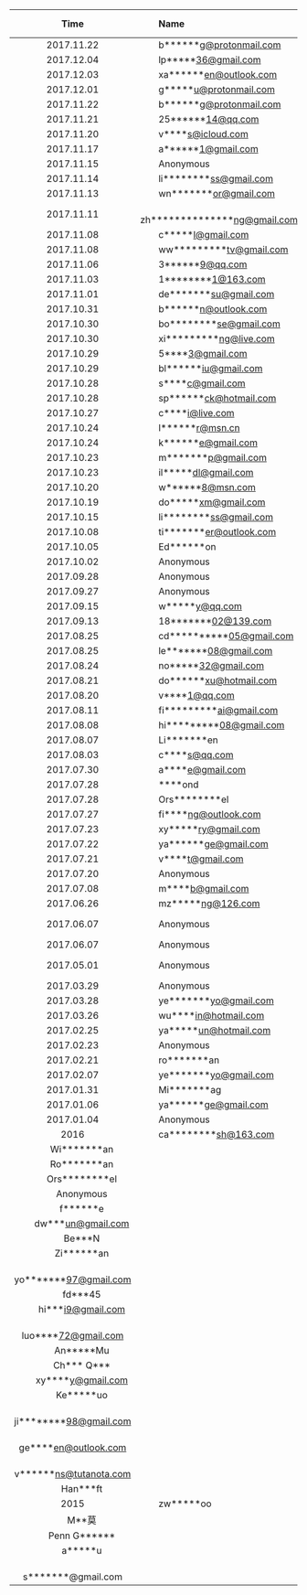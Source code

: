Time       |　　Name                         |　Amount   |Note
:---------:|:-------------------------------|--------:|-----
2017.11.22 |　　b\*\*\*\*\*\*g@protonmail.com  | $15    |
2017.12.04 |　　lp\*\*\*\*\*36@gmail.com       | $3    |
2017.12.03 |　　xa\*\*\*\*\*\*en@outlook.com   | $20    |
2017.12.01 |　　g\*\*\*\*\*u@protonmail.com    | $10    |
2017.11.22 |　　b\*\*\*\*\*\*g@protonmail.com  | $15    |
2017.11.21 |　　25\*\*\*\*\*\*14@qq.com        | $5     |
2017.11.20 |　　v\*\*\*\*s@icloud.com          | $5     |
2017.11.17 |　　a\*\*\*\*\*\*1@gmail.com       | $10     |
2017.11.15 |　　Anonymous                      | $61.88   | XMR 0.5
2017.11.14 |　　li\*\*\*\*\*\*\*\*ss@gmail.com | $5     |
2017.11.13 |　　wn\*\*\*\*\*\*\*or@gmail.com | $ 0.99   |
2017.11.11 |　　zh\*\*\*\*\*\*\*\*\*\*\*\*\*\*ng@gmail.com | $10 |
2017.11.08 |　　c\*\*\*\*\*l@gmail.com           | $25    |
2017.11.08 |　　ww\*\*\*\*\*\*\*\*\*tv@gmail.com | $5    |
2017.11.06 |　　3\*\*\*\*\*\*9@qq.com            | $25    |
2017.11.03 |　　1\*\*\*\*\*\*\*\*1@163.com       | $25    |
2017.11.01 |　　de\*\*\*\*\*\*\*su@gmail.com     | $5    |
2017.10.31 |　　b\*\*\*\*\*\*n@outlook.com       | $10    |
2017.10.30 |　　bo\*\*\*\*\*\*\*\*se@gmail.com   | $15    |
2017.10.30 |　　xi\*\*\*\*\*\*\*\*\*ng@live.com  | $4    |
2017.10.29 |　　5\*\*\*\*3@gmail.com         | $20    |
2017.10.29 |　　bl\*\*\*\*\*\*iu@gmail.com   | $10    |
2017.10.28 |　　s\*\*\*\*c@gmail.com         | $10    |
2017.10.28 |　　sp\*\*\*\*\*\*ck@hotmail.com | $5    |
2017.10.27 |　　c\*\*\*\*i@live.com          | $1    |
2017.10.24 |　　l\*\*\*\*\*\*r@msn.cn        | $1    |
2017.10.24 |　　k\*\*\*\*\*\*e@gmail.com     | $10    |
2017.10.23 |　　m\*\*\*\*\*\*\*p@gmail.com   | $3    |
2017.10.23 |　　il\*\*\*\*\*dl@gmail.com     | $10    |
2017.10.20 |　　w\*\*\*\*\*\*8@msn.com       | $1    |
2017.10.19 |　　do\*\*\*\*\*xm@gmail.com     | $5    |
2017.10.15 |　　li\*\*\*\*\*\*\*\*ss@gmail.com | $10    |
2017.10.08 |　　ti\*\*\*\*\*\*\*er@outlook.com | $5    |
2017.10.05 |　　Ed\*\*\*\*\*\*on             | $5      |
2017.10.02 |　　Anonymous                    | $9.67   | BTC 0.0017
2017.09.28 |　　Anonymous                    | $5124   | BTC 1.23
2017.09.27 |　　Anonymous                    | $6582   | BTC 1.67
2017.09.15 |　　w\*\*\*\*\*y@qq.com          | $25     |
2017.09.13 |　　18\*\*\*\*\*\*\*02@139.com   | $5      |
2017.08.25 |　　cd\*\*\*\*\*\*\*\*\*\*05@gmail.com | $7.07      |
2017.08.25 |　　le\*\*\*\*\*\*\*08@gmail.com | $25      |
2017.08.24 |　　no\*\*\*\*\*32@gmail.com     | $5      |
2017.08.21 |　　do\*\*\*\*\*\*xu@hotmail.com | $5      |
2017.08.20 |　　v\*\*\*\*1@qq.com            | $5      |
2017.08.11 |　　fi\*\*\*\*\*\*\*\*\*ai@gmail.com | $5  |
2017.08.08 |　　hi\*\*\*\*\*\*\*\*\*08@gmail.com | $10 |
2017.08.07 |　　Li\*\*\*\*\*\*\*en           | $1      |
2017.08.03 |　　c\*\*\*\*s@qq.com            | $10     |
2017.07.30 |　　a\*\*\*\*e@gmail.com         | $5      |
2017.07.28 |　　\*\*\*\*ond                  | $5      |
2017.07.28 |　　Ors\*\*\*\*\*\*\*\*el        | $200    |
2017.07.27 |　　fi\*\*\*\*ng@outlook.com     | $5      |
2017.07.23 |　　xy\*\*\*\*\*ry@gmail.com     | $10     |
2017.07.22 |　　ya\*\*\*\*\*\*ge@gmail.com   | $10     |
2017.07.21 |　　v\*\*\*\*t@gmail.com         | $3.91   |
2017.07.20 |　　Anonymous                    | $273.93 | BTC 0.1
2017.07.08 |　　m\*\*\*\*b@gmail.com         | $5      |
2017.06.26 |　　mz\*\*\*\*\*ng@126.com       | $1      |
2017.06.07 |　　Anonymous                    | $2582   | ETH 9.78792317
2017.06.07 |　　Anonymous                    | $1028   | BTC 0.36
2017.05.01 |　　Anonymous                    | $20.88  | BTC 0.01494717
2017.03.29 |　　Anonymous                    | $10.31  | BTC 0.01
2017.03.28 |　　ye\*\*\*\*\*\*\*yo@gmail.com | $7.5    |
2017.03.26 |　　wu\*\*\*\*in@hotmail.com     | $1      |
2017.02.25 |　　ya\*\*\*\*\*un@hotmail.com   | $5      |
2017.02.23 |　　Anonymous                    | $12     | BTC 0.01
2017.02.21 |　　ro\*\*\*\*\*\*\*an           | $5      |
2017.02.07 |　　ye\*\*\*\*\*\*\*yo@gmail.com | $5      |
2017.01.31 |　　Mi\*\*\*\*\*\*\*ag           | $100    |
2017.01.06 |　　ya\*\*\*\*\*\*ge@gmail.com   | $10     |
2017.01.04 |　　Anonymous                    | $25     |
2016 |　　ca\*\*\*\*\*\*\*\*sh@163.com | |
 |　　Wi\*\*\*\*\*\*\*an           | |
 |　　Ro\*\*\*\*\*\*\*an           | |
 |　　Ors\*\*\*\*\*\*\*\*el        | |
 |　　Anonymous                    | |
 |　　f\*\*\*\*\*\*e               | |
 |　　dw\*\*\*un@gmail.com         | |
 |　　Be\*\*\*N                    | |
 |　　Zi\*\*\*\*\*\*an             | |
 |　　yo\*\*\*\*\*\*\*97@gmail.com | |
 |　　fd\*\*\*45                   | |
 |　　hi\*\*\*i9@gmail.com         | |
 |　　luo\*\*\*\*72@gmail.com      | |
 |　　An\*\*\*\*\*Mu               | |
 |　　Ch\*\*\* Q\*\*\*             | |
 |　　xy\*\*\*\*y@gmail.com         ||
 |　　Ke\*\*\*\*\*uo                ||
 |　　ji\*\*\*\*\*\*\*\*98@gmail.com||
 |　　ge\*\*\*\*en@outlook.com     | |
 |　　v\*\*\*\*\*\*ns@tutanota.com |  |
 |　　Han\*\*\*ft                  |  |
2015 |　　zw\*\*\*\*\*oo           |　|
 |　　M\*\*莫                      |　 |
 |　　Penn G\*\*\*\*\*\*           |　 |
 |　　a\*\*\*\*\*u                 |　 |
 |　　s\*\*\*\*\*\*\*@gmail.com    |　 |
